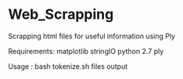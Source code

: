 # Web_Scrapping
Scrapping html files for useful information using Ply

Requirements:
matplotlib
stringIO
python 2.7
ply

Usage : bash tokenize.sh files output
